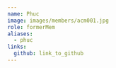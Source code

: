 ```yaml
---
name: Phuc 
image: images/members/acm001.jpg 
role: formerMem
aliases:
  - phuc
links:
  github: link_to_github 
---
```

